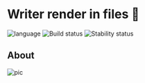 # Writer render in files :floppy_disk: # 

![language](https://img.shields.io/badge/code-es6-green.svg) 
![Build status](https://img.shields.io/badge/build-passing-green.svg) 
![Stability status](https://img.shields.io/badge/stability-stable-green.svg) 


About
------------   
  
  
![pic](/fire888/parametric/blob/master/envElectron/preview.jpg)


